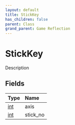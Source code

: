 ```yaml
---
layout: default
title: StickKey
has_children: false
parent: Class
grand_parent: Game Reflection
---
```

# StickKey
Description 

## Fields

| Type | Name |
|:-------------|:--------------|
| [int](/docs/game-reflection/enums/int) | axis |
| [int](/docs/game-reflection/enums/int) | stick_no |

